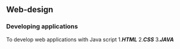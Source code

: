 ## Web-design ##
### Developing applications ### 
To develop web applications with Java script
1.***HTML***
2.***CSS***
3.***JAVA***
